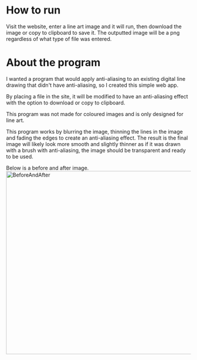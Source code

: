 # How to run
Visit the website, enter a line art image and it will run, then download the image or copy to clipboard to save it. The outputted image will be a png regardless of what type of file was entered.

# About the program
I wanted a program that would apply anti-aliasing to an existing digital line drawing that didn't have anti-aliasing, so I created this simple web app.

By placing a file in the site, it will be modified to have an anti-aliasing effect with the option to download or copy to clipboard.

This program was not made for coloured images and is only designed for line art.

This program works by blurring the image, thinning the lines in the image and fading the edges to create an anti-aliasing effect. The result is the final image will likely look more smooth and slightly thinner as if it was drawn with a brush with anti-aliasing, the image should be transparent and ready to be used.


Below is a before and after image.
<img width="800" height="500" alt="BeforeAndAfter" src="https://github.com/user-attachments/assets/928992ad-e799-46f7-9485-1637796ebd07" />
